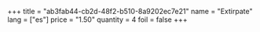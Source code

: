 +++
title = "ab3fab44-cb2d-48f2-b510-8a9202ec7e21"
name = "Extirpate"
lang = ["es"]
price = "1.50"
quantity = 4
foil = false
+++

